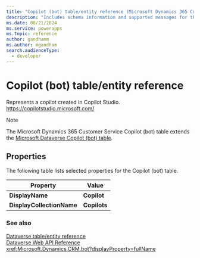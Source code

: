 ```yaml
---
title: "Copilot (bot) table/entity reference (Microsoft Dynamics 365 Customer Service)"
description: "Includes schema information and supported messages for the Copilot (bot) table/entity with Microsoft Dynamics 365 Customer Service."
ms.date: 08/21/2024
ms.service: powerapps
ms.topic: reference
author: gandhamm
ms.author: mgandham
search.audienceType: 
  - developer
---
```


# Copilot (bot) table/entity reference

Represents a copilot created in Copilot Studio. https://copilotstudio.microsoft.com/

> [!NOTE]
> The Microsoft Dynamics 365 Customer Service Copilot (bot) table extends the [Microsoft Dataverse Copilot (bot) table](/power-apps/developer/data-platform/reference/entities/bot).


## Properties

The following table lists selected properties for the Copilot (bot) table.

|Property|Value|
| --- | --- |
| **DisplayName** | **Copilot** |
| **DisplayCollectionName** | **Copilots** |




### See also

[Dataverse table/entity reference](../about-entity-reference.md)  
[Dataverse Web API Reference](/power-apps/developer/data-platform/webapi/reference/about)   
<xref:Microsoft.Dynamics.CRM.bot?displayProperty=fullName>
